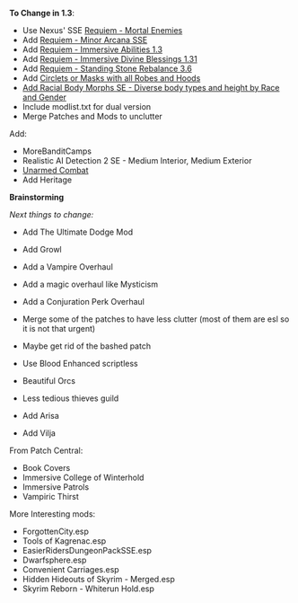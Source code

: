 **To Change in 1.3**:

- Use Nexus' SSE [Requiem - Mortal Enemies](https://www.nexusmods.com/skyrimspecialedition/mods/27292)
- Add [Requiem - Minor Arcana SSE](https://www.nexusmods.com/skyrimspecialedition/mods/25843?tab=files)
- Add [Requiem - Immersive Abilities 1.3](https://www.nexusmods.com/skyrim/mods/96880)
- Add [Requiem - Immersive Divine Blessings 1.31](https://www.nexusmods.com/skyrim/mods/88988)
- Add [Requiem - Standing Stone Rebalance 3.6](https://www.nexusmods.com/skyrim/mods/88988)
- Add [Circlets or Masks with all Robes and Hoods](https://www.nexusmods.com/skyrimspecialedition/mods/3732)
- [Add Racial Body Morphs SE - Diverse body types and height by Race and Gender](https://www.nexusmods.com/skyrimspecialedition/mods/20684)
- Include modlist.txt for dual version
- Merge Patches and Mods to unclutter

Add:
- MoreBanditCamps
- Realistic AI Detection 2 SE - Medium Interior, Medium Exterior
- [Unarmed Combat](https://www.nexusmods.com/skyrim/mods/75779)
- Add Heritage
  
**Brainstorming**

*Next things to change:*
- Add The Ultimate Dodge Mod
- Add Growl
- Add a Vampire Overhaul
- Add a magic overhaul like Mysticism
- Add a Conjuration Perk Overhaul 
- Merge some of the patches to have less clutter (most of them are esl so it is not that urgent)
- Maybe get rid of the bashed patch


- Use Blood Enhanced scriptless
- Beautiful Orcs
- Less tedious thieves guild
- Add Arisa
- Add Vilja

From Patch Central:
- Book Covers
- Immersive College of Winterhold
- Immersive Patrols
- Vampiric Thirst

More Interesting mods:

- ForgottenCity.esp
- Tools of Kagrenac.esp
- EasierRidersDungeonPackSSE.esp
- Dwarfsphere.esp
- Convenient Carriages.esp
- Hidden Hideouts of Skyrim - Merged.esp
- Skyrim Reborn - Whiterun Hold.esp